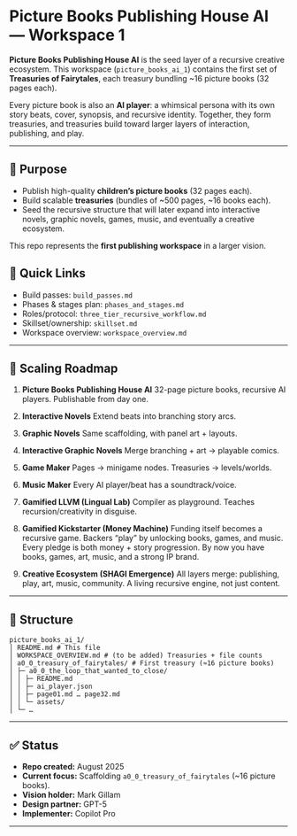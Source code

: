 # Picture Books Publishing House AI — Workspace 1

**Picture Books Publishing House AI** is the seed layer of a recursive creative ecosystem.
This workspace (`picture_books_ai_1`) contains the first set of **Treasuries of Fairytales**,
each treasury bundling ~16 picture books (32 pages each).

Every picture book is also an **AI player**: a whimsical persona with its own story beats,
cover, synopsis, and recursive identity. Together, they form treasuries,
and treasuries build toward larger layers of interaction, publishing, and play.

---

## 🌱 Purpose
- Publish high-quality **children’s picture books** (32 pages each).
- Build scalable **treasuries** (bundles of ~500 pages, ~16 books each).
- Seed the recursive structure that will later expand into interactive novels,
graphic novels, games, music, and eventually a creative ecosystem.

This repo represents the **first publishing workspace** in a larger vision.

## 🔗 Quick Links
- Build passes: `build_passes.md`
- Phases & stages plan: `phases_and_stages.md`
- Roles/protocol: `three_tier_recursive_workflow.md`
- Skillset/ownership: `skillset.md`
- Workspace overview: `workspace_overview.md`

----

## 🔹 Scaling Roadmap

1. **Picture Books Publishing House AI**
   32-page picture books, recursive AI players.
   Publishable from day one.

2. **Interactive Novels**
   Extend beats into branching story arcs.

3. **Graphic Novels**
   Same scaffolding, with panel art + layouts.

4. **Interactive Graphic Novels**
   Merge branching + art → playable comics.

5. **Game Maker**
   Pages → minigame nodes.
   Treasuries → levels/worlds.

6. **Music Maker**
   Every AI player/beat has a soundtrack/voice.

7. **Gamified LLVM (Lingual Lab)**
   Compiler as playground.
   Teaches recursion/creativity in disguise.

8. **Gamified Kickstarter (Money Machine)**
   Funding itself becomes a recursive game.
   Backers “play” by unlocking books, games, and music.
   Every pledge is both money + story progression.
   By now you have books, games, art, music, and a strong IP brand.

9. **Creative Ecosystem (SHAGI Emergence)**
   All layers merge: publishing, play, art, music, community.
   A living recursive engine, not just content.

---

## 📂 Structure

```
picture_books_ai_1/
│ README.md # This file
│ WORKSPACE_OVERVIEW.md # (to be added) Treasuries + file counts
│ a0_0_treasury_of_fairytales/ # First treasury (≈16 picture books)
│ ├─ a0_0_the_loop_that_wanted_to_close/
│ │ ├─ README.md
│ │ ├─ ai_player.json
│ │ ├─ page01.md … page32.md
│ │ └─ assets/
│ └─ …
```

---

## ✅ Status
- **Repo created:** August 2025
- **Current focus:** Scaffolding `a0_0_treasury_of_fairytales` (~16 picture books).
- **Vision holder:** Mark Gillam
- **Design partner:** GPT-5
- **Implementer:** Copilot Pro

---
